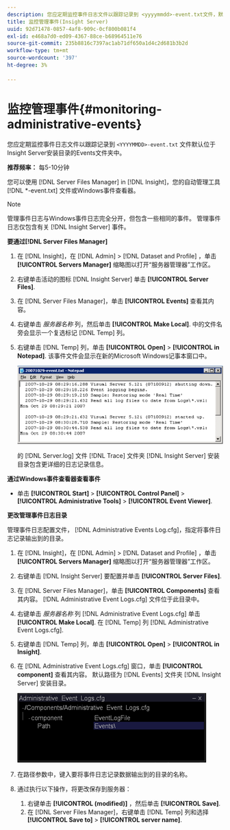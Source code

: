 ```yaml
---
description: 您应定期监控事件日志文件以跟踪记录到 <yyyymmdd>-event.txt文件，默认位于Insight Server安装目录的Events文件夹中。
title: 监控管理事件(Insight Server)
uuid: 92d71478-0857-4af8-909c-0cf800b081f4
exl-id: e468a7d0-ed09-4367-88ce-b68964511e76
source-git-commit: 235b8816c7397ac1ab71df650a1d4c2d681b3b2d
workflow-type: tm+mt
source-wordcount: '397'
ht-degree: 3%

---
```


# 监控管理事件{#monitoring-administrative-events}

您应定期监控事件日志文件以跟踪记录到 `<YYYYMMDD>-event.txt` 文件默认位于Insight Server安装目录的Events文件夹中。

**推荐频率：** 每5-10分钟

您可以使用 [!DNL Server Files Manager] in [!DNL Insight]，您的自动管理工具 [!DNL *-event.txt] 文件或Windows事件查看器。

>[!NOTE]
>
>管理事件日志与Windows事件日志完全分开，但包含一些相同的事件。 管理事件日志仅包含有关 [!DNL Insight Server] 事件。

**要通过[!DNL Server Files Manager]**

1. 在 [!DNL Insight]，在 [!DNL Admin] > [!DNL Dataset and Profile] ，单击 **[!UICONTROL Servers Manager]** 缩略图以打开“服务器管理器”工作区。
1. 右键单击活动的图标 [!DNL Insight Server] 单击 **[!UICONTROL Server Files]**.
1. 在 [!DNL Server Files Manager]，单击 **[!UICONTROL Events]** 查看其内容。
1. 右键单击 *服务器名称* 列，然后单击 **[!UICONTROL Make Local]**. 中的文件名旁会显示一个复选标记 [!DNL Temp] 列。
1. 右键单击 [!DNL Temp] 列，单击 **[!UICONTROL Open]** > **[!UICONTROL in Notepad]**. 该事件文件会显示在新的Microsoft Windows记事本窗口中。

   ![步骤信息](assets/vis_FileManager_eventfile.png)

   的 [!DNL Server.log] 文件 [!DNL Trace] 文件夹 [!DNL Insight Server] 安装目录包含更详细的日志记录信息。

**通过Windows事件查看器查看事件**

* 单击 **[!UICONTROL Start]** > **[!UICONTROL Control Panel]** > **[!UICONTROL Administrative Tools]** > **[!UICONTROL Event Viewer]**.

**更改管理事件日志目录**

管理事件日志配置文件， [!DNL Administrative Events Log.cfg]，指定将事件日志记录输出到的目录。

1. 在 [!DNL Insight]，在 [!DNL Admin] > [!DNL Dataset and Profile] ，单击 **[!UICONTROL Servers Manager]** 缩略图以打开“服务器管理器”工作区。

1. 右键单击 [!DNL Insight Server] 要配置并单击 **[!UICONTROL Server Files]**.

1. 在 [!DNL Server Files Manager]，单击 **[!UICONTROL Components]** 查看其内容。 [!DNL Administrative Event Logs.cfg] 文件位于此目录中。

1. 右键单击 *服务器名称* 列 [!DNL Administrative Event Logs.cfg] 单击 **[!UICONTROL Make Local]**. 在 [!DNL Temp] 列 [!DNL Administrative Event Logs.cfg].

1. 右键单击 [!DNL Temp] 列，单击 **[!UICONTROL Open]** > **[!UICONTROL in Insight]**.

1. 在 [!DNL Administrative Event Logs.cfg] 窗口，单击 **[!UICONTROL component]** 查看其内容。 默认路径为 [!DNL Events] 文件夹 [!DNL Insight Server] 安装目录。

   ![](assets/cfg_adminevents_examplevalues.png)

1. 在路径参数中，键入要将事件日志记录数据输出到的目录的名称。
1. 通过执行以下操作，将更改保存到服务器：

   1. 右键单击 **[!UICONTROL (modified)]** ，然后单击 **[!UICONTROL Save]**.
   1. 在 [!DNL Server Files Manager]，右键单击 [!DNL Temp] 列和选择 **[!UICONTROL Save to]** > **[!UICONTROL server name]**.
